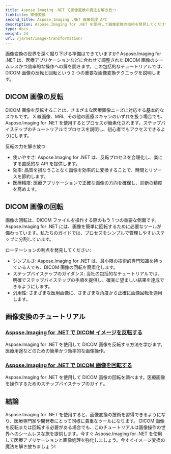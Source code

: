 ```yaml
---
title: Aspose.Imaging .NET で画像変換の魔法を解き放つ
linktitle: 画像変換
second_title: Aspose.Imaging .NET 画像処理 API
description: Aspose.Imaging for .NET を使用して画像変換の技術を発見してください。医療用途などで DICOM 画像を簡単に反転および回転する方法を学びます。
type: docs
weight: 24
url: /ja/net/image-transformation/
---
```


画像変換の世界を深く掘り下げる準備はできていますか? Aspose.Imaging for .NET は、医療アプリケーションなどに合わせて調整された DICOM 画像のシームレスかつ効率的な操作への扉を開きます。この包括的なチュートリアルでは、DICOM 画像の反転と回転という 2 つの重要な画像変換テクニックを説明します。 

## DICOM 画像の反転

DICOM 画像を反転することは、さまざまな医療画像ニーズに対応する基本的なスキルです。 X 線画像、MRI、その他の医療スキャンのいずれを扱う場合でも、Aspose.Imaging for .NET を使用するとプロセスが簡素化されます。ステップバイステップのチュートリアルでプロセスを説明し、初心者でもアクセスできるようにします。

反転の力を解き放つ:
- 使いやすさ: Aspose.Imaging for .NET は、反転プロセスを合理化し、楽にする直感的な API を提供します。
- 効率: 品質を損なうことなく画像を効率的に変換することで、時間とリソースを節約します。
- 医療精度: 医療アプリケーションで正確な画像の方向を確保し、診断の精度を高めます。

## DICOM 画像の回転

画像の回転は、DICOM ファイルを操作する際のもう 1 つの重要な側面です。 Aspose.Imaging for .NET には、画像を簡単に回転するために必要なツールが備わっています。私たちのガイドでは、プロセスをシンプルで管理しやすいステップに分割しています。

ローテーションの利点を発見してください:
- シンプルさ: Aspose.Imaging for .NET は、最小限の技術的専門知識を持っている人でも、DICOM 画像の回転を簡素化します。
- ステップバイステップのガイダンス: 当社の包括的なチュートリアルでは、明確でステップバイステップの手順を提供し、確実に望ましい結果を達成できるようにします。
- 汎用性: さまざまな医用画像に、さまざまな角度から正確に画像回転を適用します。

## 画像変換のチュートリアル
### [Aspose.Imaging for .NET で DICOM イメージを反転する](./flip-dicom-image/)
Aspose.Imaging for .NET を使用して DICOM 画像を反転する方法を学びます。医療用途などのための簡単かつ効率的な画像操作。
### [Aspose.Imaging for .NET で DICOM 画像を回転する](./rotate-dicom-image/)
Aspose.Imaging for .NET を使用して DICOM 画像の回転を調べます。医療画像を操作するためのステップバイステップのガイド。

## 結論

Aspose.Imaging for .NET を使用すると、画像変換の技術を習得できるようになり、医療専門家や開発者にとって同様に貴重なツールになります。 DICOM 画像を反転または回転する必要がある場合でも、このチュートリアルは画像操作の世界へのシームレスな旅を提供します。今すぐ Aspose.Imaging for .NET を使用して医療アプリケーションと画像処理を強化しましょう。今すぐイメージ変換の魔法を解き放ちましょう!